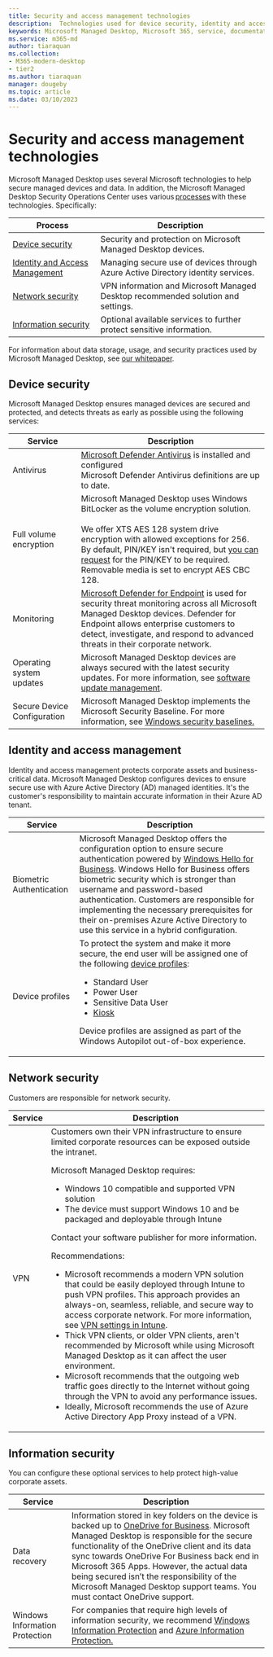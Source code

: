 ```yaml
---
title: Security and access management technologies
description:  Technologies used for device security, identity and access management, network security, and information security
keywords: Microsoft Managed Desktop, Microsoft 365, service, documentation
ms.service: m365-md
author: tiaraquan
ms.collection: 
- M365-modern-desktop
- tier2
ms.author: tiaraquan
manager: dougeby
ms.topic: article
ms.date: 03/10/2023
---
```


# Security and access management technologies

<!--Security, also Onboarding doc: data handling/store, privileged account access -->

Microsoft Managed Desktop uses several Microsoft technologies to help secure managed devices and data. In addition, the Microsoft Managed Desktop Security Operations Center uses various [processes](../overview/security-operations.md#processes) with these technologies. Specifically:

| Process | Description |
| ------ | ------ |
| [Device security](#device-security)| Security and protection on Microsoft Managed Desktop devices. |
| [Identity and Access Management](#identity-and-access-management) | Managing secure use of devices through Azure Active Directory identity services. |
| [Network security](#network-security)| VPN information and Microsoft Managed Desktop recommended solution and settings. |
| [Information security](#information-security)| Optional available services to further protect sensitive information. |

For information about data storage, usage, and security practices used by Microsoft Managed Desktop, see [our whitepaper](https://aka.ms/mmd-data).

## Device security

Microsoft Managed Desktop ensures managed devices are secured and protected, and detects threats as early as possible using the following services:

| Service | Description |
| ----- | ----- |
| Antivirus | [Microsoft Defender Antivirus](/microsoft-365/security/defender-endpoint/microsoft-defender-antivirus-windows) is installed and configured<br>Microsoft Defender Antivirus definitions are up to date. |
| Full volume encryption | Microsoft Managed Desktop uses Windows BitLocker as the volume encryption solution.<br><br>We offer XTS AES 128 system drive encryption with allowed exceptions for 256. By default, PIN/KEY isn't required, but [you can request](../operate/support-request.md) for the PIN/KEY to be required. Removable media is set to encrypt AES CBC 128.  |
| Monitoring | [Microsoft Defender for Endpoint](/windows/threat-protection/windows-defender-atp/windows-defender-advanced-threat-protection) is used for security threat monitoring across all Microsoft Managed Desktop devices. Defender for Endpoint allows enterprise customers to detect, investigate, and respond to advanced threats in their corporate network. |
| Operating system updates | Microsoft Managed Desktop devices are always secured with the latest security updates. For more information, see [software update management](../operate/updates.md). |
| Secure Device Configuration | Microsoft Managed Desktop implements the Microsoft Security Baseline. For more information, see [Windows security baselines.](/windows/security/threat-protection/windows-security-baselines)|

## Identity and access management

Identity and access management protects corporate assets and business-critical data. Microsoft Managed Desktop configures devices to ensure secure use with Azure Active Directory (AD) managed identities. It's the customer's responsibility to maintain accurate information in their Azure AD tenant.

| Service | Description |
| ----- | ----- |
| Biometric Authentication | Microsoft Managed Desktop offers the configuration option to ensure secure authentication powered by [Windows Hello for Business](/windows-hardware/design/device-experiences/windows-hello). Windows Hello for Business offers biometric security which is stronger than username and password-based authentication. Customers are responsible for implementing the necessary prerequisites for their on-premises Azure Active Directory to use this service in a hybrid configuration. |
| Device profiles | To protect the system and make it more secure, the end user will be assigned one of the following [device profiles](../operate/device-profiles.md):<ul><li>Standard User</li><li>Power User</li><li>Sensitive Data User</li><li>[Kiosk](../operate/kiosk-device-profile.md)</li></ul><p>Device profiles are assigned as part of the Windows Autopilot out-of-box experience. |

## Network security

Customers are responsible for network security.

| Service | Description |
| ----- | ----- |
| VPN | Customers own their VPN infrastructure to ensure limited corporate resources can be exposed outside the intranet.<p>Microsoft Managed Desktop requires:<ul><li>Windows 10 compatible and supported VPN solution</li><li>The device must support Windows 10 and be packaged and deployable through Intune</li></ul></p><p>Contact your software publisher for more information.</p><p>Recommendations:<br><ul><li> Microsoft recommends a modern VPN solution that could be easily deployed through Intune to push VPN profiles. This approach provides an always-on, seamless, reliable, and secure way to access corporate network. For more information, see [VPN settings in Intune](/intune/vpn-settings-configure).</li><li>Thick VPN clients, or older VPN clients, aren't recommended by Microsoft while using Microsoft Managed Desktop as it can affect the user environment.</li><li>Microsoft recommends that the outgoing web traffic goes directly to the Internet without going through the VPN to avoid any performance issues.</li><li>Ideally, Microsoft recommends the use of Azure Active Directory App Proxy instead of a VPN.</li></ul></p>|

## Information security

You can configure these optional services to help protect high-value corporate assets.

| Service | Description |
| ----- | ----- |
| Data recovery | Information stored in key folders on the device is backed up to [OneDrive for Business](/sharepoint/introduction). Microsoft Managed Desktop is responsible for the secure functionality of the OneDrive client and its data sync towards OneDrive For Business back end in Microsoft 365 Apps. However, the actual data being secured isn’t the responsibility of the Microsoft Managed Desktop support teams. You must contact OneDrive support. |
| Windows Information Protection | For companies that require high levels of information security, we recommend [Windows Information Protection](/windows/threat-protection/windows-information-protection/protect-enterprise-data-using-wip) and [Azure Information Protection.](https://www.microsoft.com/cloud-platform/azure-information-protection) |
